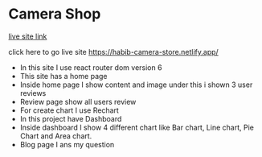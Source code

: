 # Camera Shop

[live site link](https://habib-camera-store.netlify.app/)

click here to go live site  https://habib-camera-store.netlify.app/

* In this site I use react router dom version 6
* This site has a home page
* Inside home page I show content and image under this  i shown 3 user reviews
* Review page show all users review
* For create chart I use Rechart
* In this project have Dashboard
* Inside dashboard I show 4 different chart like Bar chart, Line chart, Pie Chart and Area chart.
* Blog page I ans my question